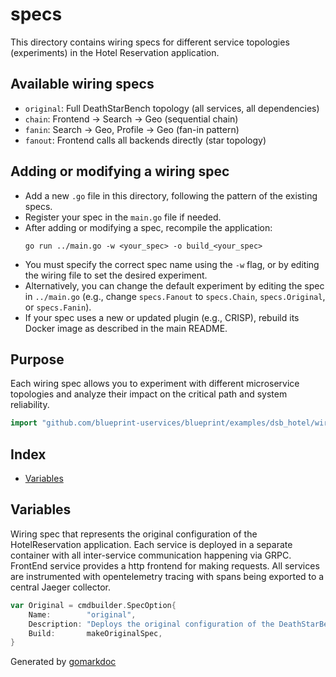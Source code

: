 <!-- Code generated by gomarkdoc. DO NOT EDIT -->

# specs

This directory contains wiring specs for different service topologies (experiments) in the Hotel Reservation application.

## Available wiring specs

- `original`: Full DeathStarBench topology (all services, all dependencies)
- `chain`: Frontend → Search → Geo (sequential chain)
- `fanin`: Search → Geo, Profile → Geo (fan-in pattern)
- `fanout`: Frontend calls all backends directly (star topology)

## Adding or modifying a wiring spec

- Add a new `.go` file in this directory, following the pattern of the existing specs.
- Register your spec in the `main.go` file if needed.
- After adding or modifying a spec, recompile the application:
  ```
  go run ../main.go -w <your_spec> -o build_<your_spec>
  ```
- You must specify the correct spec name using the `-w` flag, or by editing the wiring file to set the desired experiment.
- Alternatively, you can change the default experiment by editing the spec in `../main.go` (e.g., change `specs.Fanout` to `specs.Chain`, `specs.Original`, or `specs.Fanin`).
- If your spec uses a new or updated plugin (e.g., CRISP), rebuild its Docker image as described in the main README.

## Purpose

Each wiring spec allows you to experiment with different microservice topologies and analyze their impact on the critical path and system reliability.

```go
import "github.com/blueprint-uservices/blueprint/examples/dsb_hotel/wiring/specs"
```

## Index

- [Variables](<#variables>)


## Variables

<a name="Original"></a>Wiring spec that represents the original configuration of the HotelReservation application. Each service is deployed in a separate container with all inter\-service communication happening via GRPC. FrontEnd service provides a http frontend for making requests. All services are instrumented with opentelemetry tracing with spans being exported to a central Jaeger collector.

```go
var Original = cmdbuilder.SpecOption{
    Name:        "original",
    Description: "Deploys the original configuration of the DeathStarBench application.",
    Build:       makeOriginalSpec,
}
```

Generated by [gomarkdoc](<https://github.com/princjef/gomarkdoc>)
